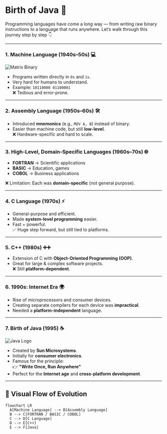 # Birth of Java 🚀

Programming languages have come a long way — from writing raw binary instructions to a language that runs anywhere. Let’s walk through this journey step by step 👇

---

### 1. Machine Language (1940s–50s) 💻
![Matrix Binary](https://media.giphy.com/media/l3vR85PnGsBwu1PFK/giphy.gif)

- Programs written directly in `0s` and `1s`.
- Very hard for humans to understand.
- Example: `10110000 01100001`  
  ❌ Tedious and error-prone.

---

### 2. Assembly Language (1950s–60s) 🛠️
- Introduced **mnemonics** (e.g., `MOV A, B`) instead of binary.
- Easier than machine code, but still **low-level**.  
  ❌ Hardware-specific and hard to scale.

---

### 3. High-Level, Domain-Specific Languages (1960s–70s) 🌐
- **FORTRAN** → Scientific applications
- **BASIC** → Education, games
- **COBOL** → Business applications

❌ Limitation: Each was **domain-specific** (not general purpose).

---

### 4. C Language (1970s) ⚡
- General-purpose and efficient.
- Made **system-level programming** easier.
- Fast + powerful.  
  ✅ Huge step forward, but still tied to platforms.

---

### 5. C++ (1980s) ➕➕
- Extension of C with **Object-Oriented Programming (OOP)**.
- Great for large & complex software projects.  
  ❌ Still **platform-dependent**.

---

### 6. 1990s: Internet Era 🌍
- Rise of microprocessors and consumer devices.
- Creating separate compilers for each device was **impractical**.
- Needed a **platform-independent** language.

---

### 7. Birth of Java (1995) ☕
![Java Logo](https://cdn.jsdelivr.net/gh/devicons/devicon/icons/java/java-original.svg)

- Created by **Sun Microsystems**.
- Initially for **consumer electronics**.
- Famous for the principle:  
  👉 **"Write Once, Run Anywhere"**
- Perfect for the **Internet age** and **cross-platform development**.

---

## 🔹 Visual Flow of Evolution

```mermaid
flowchart LR
  A[Machine Language] --> B[Assembly Language]
  B --> C[FORTRAN / BASIC / COBOL]
  C --> D[C Language]
  D --> E[C++]
  E --> F[Java]
